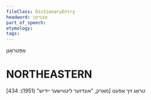 ```yaml
---
fileClass: DictionaryEntry
headword: אָפּטראָגן
part_of_speech: 
etymology: 
tags: 
---
```

אָפּטראָגן

NORTHEASTERN
==============

טראָג זיך אָפּעט
[מאַרק, "אונדזער ליטווישער ייִדיש" (1951): 434]